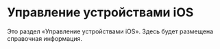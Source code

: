 # Управление устройствами iOS

Это раздел «Управление устройствами iOS». Здесь будет размещена справочная информация.